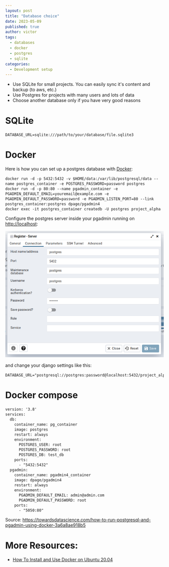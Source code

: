 ```yaml
---
layout: post
title: "Database choice"
date: 2023-05-09
published: true
author: victor
tags:
  - databases
  - docker
  - postgres
  - sqlite
categories:
  - Development setup
---
```


* Use SQLite for small projects. You can easily sync it's content and backup (to aws, etc.)
* Use Postgres for projects with many users and lots of data
* Choose another database only if you have very good reasons
<!--why is it good to run sqlite over postgres in a django project?-->

# SQLite

```
DATABASE_URL=sqlite:///path/to/your/database/file.sqlite3
```

# Docker

Here is how you can set up a postgres database with [Docker](https://docs.docker.com/get-docker/):
```
docker run -d -p 5432:5432 -v $HOME/data:/var/lib/postgresql/data --name postgres_container -e POSTGRES_PASSWORD=password postgres
docker run -d -p 80:80 --name pgadmin_container -e PGADMIN_DEFAULT_EMAIL=youremail@example.com -e PGADMIN_DEFAULT_PASSWORD=password -e PGADMIN_LISTEN_PORT=80 --link postgres_container:postgres dpage/pgadmin4
docker exec -it postgres_container createdb -U postgres project_alpha
```

Configure the postgres server inside your pgadmin running on [http://localhost](http://localhost):

![pgadmin](/images/pgadmin.png)

and change your django settings like this:
```
DATABASE_URL="postgresql://postgres:password@localhost:5432/project_alpha"
```

# Docker compose

```
version: '3.8'
services:
  db:
    container_name: pg_container
    image: postgres
    restart: always
    environment:
      POSTGRES_USER: root
      POSTGRES_PASSWORD: root
      POSTGRES_DB: test_db
    ports:
      - "5432:5432"
  pgadmin:
    container_name: pgadmin4_container
    image: dpage/pgadmin4
    restart: always
    environment:
      PGADMIN_DEFAULT_EMAIL: admin@admin.com
      PGADMIN_DEFAULT_PASSWORD: root
    ports:
      - "5050:80"
```

Source: https://towardsdatascience.com/how-to-run-postgresql-and-pgadmin-using-docker-3a6a8ae918b5


# More Resources:
* [How To Install and Use Docker on Ubuntu 20.04](https://www.digitalocean.com/community/tutorials/how-to-install-and-use-docker-on-ubuntu-20-04)

<!--
Running SQLite over PostgreSQL in a Django project can have certain advantages in specific scenarios, but it ultimately depends on the requirements and constraints of your project. Here are some reasons why one might choose SQLite over PostgreSQL in certain cases:

1. Simplicity and Lightweight: SQLite is a file-based database system, meaning it doesn't require a separate database server process like PostgreSQL. This simplicity makes it easy to set up and use, especially for small projects or development environments. It is also lightweight and has minimal resource requirements.

2. Development Convenience: SQLite is the default database backend in Django, so it requires minimal configuration to get started. It allows developers to quickly iterate and prototype their applications without the need for complex database setup.

3. Portability: Since SQLite is a single file-based database, it can be easily moved and shared across different environments. This can be useful in cases where you need to distribute your Django project with its database bundled together or when you want to seamlessly switch between development machines.

4. Testing: SQLite is often used for running tests in Django due to its speed and convenience. It allows for fast test execution and can easily recreate the database state for each test case, leading to efficient and isolated testing.

Despite these advantages, it's important to consider the limitations of SQLite compared to PostgreSQL:

1. Scalability: SQLite may not be suitable for high-traffic or large-scale applications due to its limited concurrency and write-locking mechanisms. PostgreSQL is designed to handle complex and heavy workloads, providing better scalability and performance optimizations.

2. Advanced Features: PostgreSQL offers a wide range of advanced features, such as support for advanced SQL queries, JSONB data type, full-text search capabilities, and various indexing options. If your project requires advanced database functionality, PostgreSQL may be a better choice.

3. Production Environment Considerations: In a production environment, where data integrity, reliability, and security are critical, PostgreSQL provides more robust features, transactional support, and better data consistency guarantees compared to SQLite.

In summary, running SQLite over PostgreSQL in a Django project can be beneficial for small-scale projects, development environments, prototyping, and testing purposes. However, for larger and more demanding applications with higher concurrency, scalability, and advanced database requirements, PostgreSQL is generally recommended.
-->